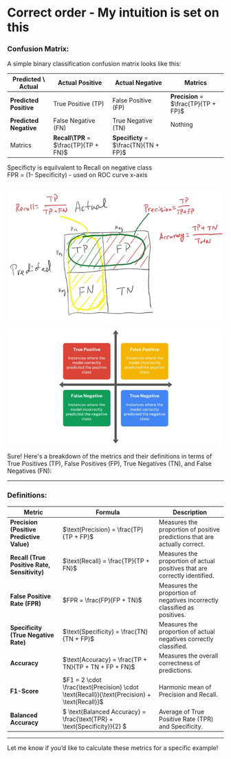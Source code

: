 

# Correct order - My intuition is set on this

### **Confusion Matrix:**

A simple binary classification confusion matrix looks like this:

| Predicted \ Actual     | **Actual Positive**                 | **Actual Negative**              | Matrics                                |
|------------------------|-------------------------------------|----------------------------------|----------------------------------------|
| **Predicted Positive** | True Positive (TP)                  | False Positive (FP)              | **Precision** = $`\frac{TP}{TP + FP}`$ |
| **Predicted Negative** | False Negative (FN)                 | True Negative (TN)               | Nothing     |
| Matrics                | **Recall\TPR** = $`\frac{TP}{TP + FN}`$ | **Specificty** = $`\frac{TN}{TN + FP}`$ |                                        |

Specificty is equilvalent to Recall on negative class \
FPR = (1- Specificity) - used on ROC curve x-axis

![img_1.png](img_1.png)
---
![](../Assets/abTesting/img.png)



Sure! Here's a breakdown of the metrics and their definitions in terms of True Positives (TP), False Positives (FP), True Negatives (TN), and False Negatives (FN):

---

### **Definitions:**
| Metric                          | Formula                                                                                      | Description                                                                                       |
|---------------------------------|----------------------------------------------------------------------------------------------|---------------------------------------------------------------------------------------------------|
| **Precision (Positive Predictive Value)** | $`\text{Precision} = \frac{TP}{TP + FP}`$                                                    | Measures the proportion of positive predictions that are actually correct.                       |
| **Recall (True Positive Rate, Sensitivity)** | $`\text{Recall} = \frac{TP}{TP + FN}`$                                                       | Measures the proportion of actual positives that are correctly identified.                       |
| **False Positive Rate (FPR)**   | $`FPR = \frac{FP}{FP + TN}`$                                                                 | Measures the proportion of negatives incorrectly classified as positives.                        |
| **Specificity (True Negative Rate)** | $`\text{Specificity} = \frac{TN}{TN + FP}`$                                                  | Measures the proportion of actual negatives correctly classified.                                |
| **Accuracy**                    | $`\text{Accuracy} = \frac{TP + TN}{TP + TN + FP + FN}`$                                      | Measures the overall correctness of predictions.                                                 |
| **F1-Score**                    | $`F1 = 2 \cdot \frac{\text{Precision} \cdot \text{Recall}}{\text{Precision} + \text{Recall}}`$ | Harmonic mean of Precision and Recall.                                                           |
| **Balanced Accuracy**           | $` \text{Balanced Accuracy} = \frac{\text{TPR} + \text{Specificity}}{2} `$                   | Average of True Positive Rate (TPR) and Specificity.                                             |


---


Let me know if you’d like to calculate these metrics for a specific example!
